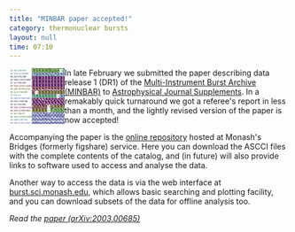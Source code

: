 ```yaml
---
title: "MINBAR paper accepted!"
category: thermonuclear bursts
layout: null
time: 07:10
---
```

<!-- converted from blosxom format post using convert.pl dkg 22.1.2022 -->
<img src="images/minbar.png" width="100" align="left">
In late February we submitted the paper describing data release 1 (DR1) of the 
<a href="http://burst.sci.monash.edu/minbar">Multi-Instrument Burst Archive 
(MINBAR)</a> to 
<a href="https://iopscience.iop.org/journal/0067-0049">Astrophysical Journal Supplements</a>. In a remakably quick turnaround we got a referee's report in less than a month, and the lightly revised version of the paper is now accepted!</p>
<p>Accompanying the paper is the 
<a href="https://doi.org/10.26180/5e4a697d9b8b6">online repository</a> hosted
at Monash's Bridges (formerly figshare) service. Here you can download the 
ASCCI files with the complete contents of the catalog, and (in future) will
also provide links to software used to access and analyse the data.</p>
<p>Another way to access the data is via the web interface at 
<a href="http://burst.sci.monash.edu">burst.sci.monash.edu</a>, which allows
basic searching and plotting facility, and you can download subsets of the data for offline analysis too.<p>
<p><em>Read the 
<a href="https://arxiv.org/abs/2003.00685">paper (arXiv:2003.00685)</a></em></p>

